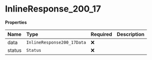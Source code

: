 # InlineResponse_200_17

**Properties**

| Name   | Type                       | Required | Description |
| :----- | :------------------------- | :------- | :---------- |
| data   | `InlineResponse200_17Data` | ❌       |             |
| status | `Status`                   | ❌       |             |
